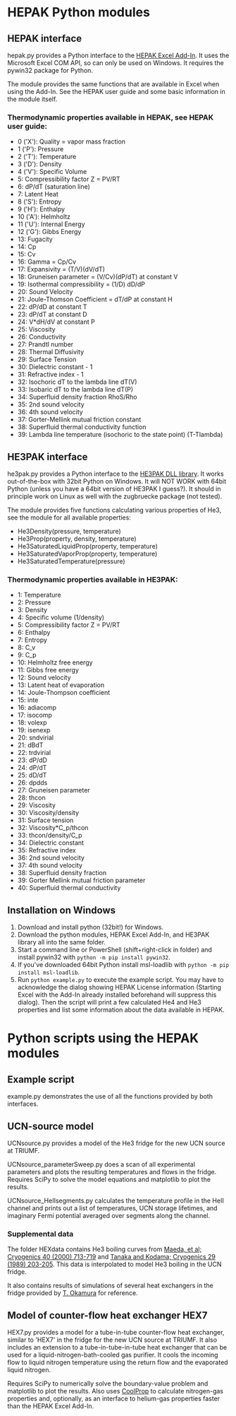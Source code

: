# HEPAK Python modules

## HEPAK interface

hepak.py provides a Python interface to the [HEPAK Excel Add-In](http://www.htess.com/hepak.htm). It uses the Microsoft Excel COM API, so can only be used on Windows. It requires the pywin32 package for Python.

The module provides the same functions that are available in Excel when using the Add-In. See the HEPAK user guide and some basic information in the module itself.

### Thermodynamic properties available in HEPAK, see HEPAK user guide:

- 0 ('X'): Quality = vapor mass fraction
- 1 ('P'): Pressure
- 2 ('T'): Temperature
- 3 ('D'): Density
- 4 ('V'): Specific Volume
- 5: Compressibility factor Z = PV/RT
- 6: dP/dT (saturation line)
- 7: Latent Heat
- 8 ('S'): Entropy
- 9 ('H'): Enthalpy
- 10 ('A'): Helmholtz
- 11 ('U'): Internal Energy
- 12 ('G'): Gibbs Energy
- 13: Fugacity
- 14: Cp
- 15: Cv
- 16: Gamma = Cp/Cv
- 17: Expansivity = (T/V)(dV/dT)
- 18: Gruneisen parameter = (V/Cv)(dP/dT) at constant V
- 19: Isothermal compressibility = (1/D) dD/dP
- 20: Sound Velocity
- 21: Joule-Thomson Coefficient = dT/dP at constant H
- 22: dP/dD at constant T
- 23: dP/dT at constant D
- 24: V*dH/dV at constant P
- 25: Viscosity
- 26: Conductivity
- 27: Prandtl number
- 28: Thermal Diffusivity
- 29: Surface Tension
- 30: Dielectric constant - 1
- 31: Refractive index - 1
- 32: Isochoric dT to the lambda line dT(V)
- 33: Isobaric dT to the lambda line dT(P)
- 34: Superfluid density fraction RhoS/Rho
- 35: 2nd sound velocity
- 36: 4th sound velocity
- 37: Gorter-Mellink mutual friction constant
- 38: Superfluid thermal conductivity function
- 39: Lambda line temperature (isochoric to the state point) (T-Tlambda)

## HE3PAK interface

he3pak.py provides a Python interface to the [HE3PAK DLL library](http://www.htess.com/he3pak.htm). It works out-of-the-box with 32bit Python on Windows. It will NOT WORK with 64bit Python (unless you have a 64bit version of HE3PAK I guess?). It should in principle work on Linux as well with the zugbruecke package (not tested).

The module provides five functions calculating various properties of He3, see the module for all available properties:

- He3Density(pressure, temperature)
- He3Prop(property, density, temperature)
- He3SaturatedLiquidProp(property, temperature)
- He3SaturatedVaporProp(property, temperature)
- He3SaturatedTemperature(pressure)

### Thermodynamic properties available in HE3PAK:

- 1: Temperature
- 2: Pressure
- 3: Density
- 4: Specific volume (1/density)
- 5: Compressibility factor Z = PV/RT
- 6: Enthalpy
- 7: Entropy
- 8: C_v
- 9: C_p
- 10: Helmholtz free energy
- 11: Gibbs free energy
- 12: Sound velocity
- 13: Latent heat of evaporation
- 14: Joule-Thompson coefficient
- 15: inte
- 16: adiacomp
- 17: isocomp
- 18: volexp
- 19: isenexp
- 20: sndvirial
- 21: dBdT
- 22: trdvirial
- 23: dP/dD
- 24: dP/dT
- 25: dD/dT
- 26: dpdds
- 27: Gruneisen parameter
- 28: thcon
- 29: Viscosity
- 30: Viscosity/density
- 31: Surface tension
- 32: Viscosity*C_p/thcon
- 33: thcon/density/C_p
- 34: Dielectric constant
- 35: Refractive index
- 36: 2nd sound velocity
- 37: 4th sound velocity
- 38: Superfluid density fraction
- 39: Gorter Mellink mutual friction parameter
- 40: Superfluid thermal conductivity


## Installation on Windows

1. Download and install python (32bit!) for Windows.
2. Download the python modules, HEPAK Excel Add-In, and HE3PAK library all into the same folder.
3. Start a command line or PowerShell (shift+right-click in folder) and install pywin32 with `python -m pip install pywin32`.
4. If you've downloaded 64bit Python install msl-loadlib with `python -m pip install msl-loadlib`.
5. Run `python example.py` to execute the example script. You may have to acknowledge the dialog showing HEPAK License information (Starting Excel with the Add-In already installed beforehand will suppress this dialog). Then the script will print a few calculated He4 and He3 properties and list some information about the data available in HEPAK.


# Python scripts using the HEPAK modules

## Example script

example.py demonstrates the use of all the functions provided by both interfaces.

## UCN-source model

UCNsource.py provides a model of the He3 fridge for the new UCN source at TRIUMF.

UCNsource_parameterSweep.py does a scan of all experimental parameters and plots the resulting temperatures and flows in the fridge. Requires SciPy to solve the model equations and matplotlib to plot the results.

UCNsource_HeIIsegments.py calculates the temperature profile in the HeII channel and prints out a list of temperatures, UCN storage lifetimes, and imaginary Fermi potential averaged over segments along the channel.

### Supplemental data

The folder HEXdata contains He3 boiling curves from [Maeda, et al; Cryogenics 40 (2000) 713-719](https://doi.org/10.1016/S0011-2275(01)00002-9) and [Tanaka and Kodama; Cryogenics 29 (1989) 203-205](https://doi.org/10.1016/0011-2275(89)90085-4). This data is interpolated to model He3 boiling in the UCN fridge.

It also contains results of simulations of several heat exchangers in the fridge provided by [T. Okamura](https://kds.kek.jp/indico/event/31409/contributions/117125/attachments/91366/108628/report_TOkamura_KEK_20190624.pdf) for reference.

## Model of counter-flow heat exchanger HEX7

HEX7.py provides a model for a tube-in-tube counter-flow heat exchanger, similar to 'HEX7' in the fridge for the new UCN source at TRIUMF. It also includes an extension to a tube-in-tube-in-tube heat exchanger that can be used for a liquid-nitrogen-bath-cooled gas purifier. It cools the incoming flow to liquid nitrogen temperature using the return flow and the evaporated liquid nitrogen.

Requires SciPy to numerically solve the boundary-value problem and matplotlib to plot the results. Also uses [CoolProp](http://www.coolprop.org/) to calculate nitrogen-gas properties and, optionally, as an interface to helium-gas properties faster than the HEPAK Excel Add-In.